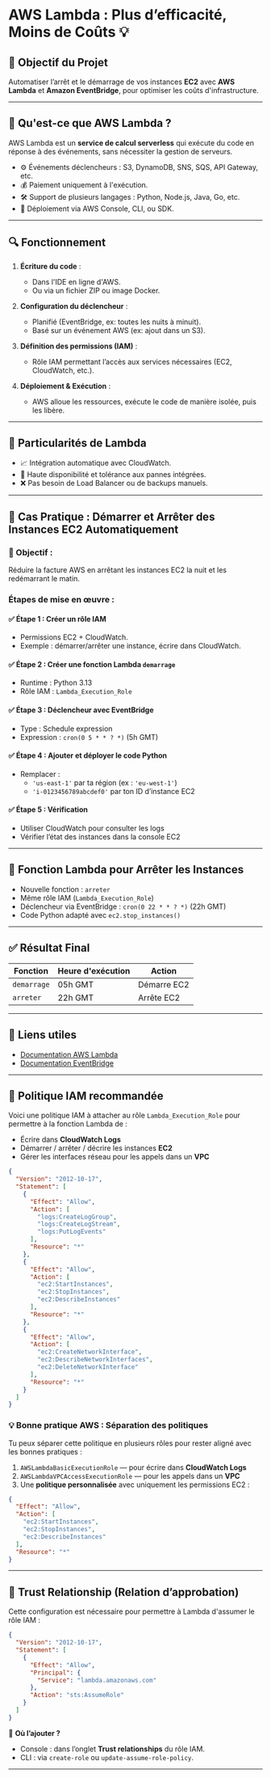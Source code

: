 # AWS Lambda : Plus d’efficacité, Moins de Coûts 💡

## 🚀 Objectif du Projet

Automatiser l’arrêt et le démarrage de vos instances **EC2** avec **AWS Lambda** et **Amazon EventBridge**, pour optimiser les coûts d'infrastructure.

---

## 🧠 Qu'est-ce que AWS Lambda ?

AWS Lambda est un **service de calcul serverless** qui exécute du code en réponse à des événements, sans nécessiter la gestion de serveurs.

- ⚙️ Événements déclencheurs : S3, DynamoDB, SNS, SQS, API Gateway, etc.
- 💰 Paiement uniquement à l'exécution.
- 🛠️ Support de plusieurs langages : Python, Node.js, Java, Go, etc.
- 🔧 Déploiement via AWS Console, CLI, ou SDK.

---

## 🔍 Fonctionnement

1. **Écriture du code** :
   - Dans l'IDE en ligne d'AWS.
   - Ou via un fichier ZIP ou image Docker.

2. **Configuration du déclencheur** :
   - Planifié (EventBridge, ex: toutes les nuits à minuit).
   - Basé sur un événement AWS (ex: ajout dans un S3).

3. **Définition des permissions (IAM)** :
   - Rôle IAM permettant l’accès aux services nécessaires (EC2, CloudWatch, etc.).

4. **Déploiement & Exécution** :
   - AWS alloue les ressources, exécute le code de manière isolée, puis les libère.

---

## 🧩 Particularités de Lambda

- 📈 Intégration automatique avec CloudWatch.
- 🔁 Haute disponibilité et tolérance aux pannes intégrées.
- ❌ Pas besoin de Load Balancer ou de backups manuels.

---

## 💼 Cas Pratique : Démarrer et Arrêter des Instances EC2 Automatiquement

### 🎯 Objectif :
Réduire la facture AWS en arrêtant les instances EC2 la nuit et les redémarrant le matin.

### Étapes de mise en œuvre :

#### ✅ Étape 1 : Créer un rôle IAM
- Permissions EC2 + CloudWatch.
- Exemple : démarrer/arrêter une instance, écrire dans CloudWatch.

#### ✅ Étape 2 : Créer une fonction Lambda `demarrage`
- Runtime : Python 3.13
- Rôle IAM : `Lambda_Execution_Role`

#### ✅ Étape 3 : Déclencheur avec EventBridge
- Type : Schedule expression
- Expression : `cron(0 5 * * ? *)` (5h GMT)

#### ✅ Étape 4 : Ajouter et déployer le code Python
- Remplacer :
  - `'us-east-1'` par ta région (ex : `'eu-west-1'`)
  - `'i-0123456789abcdef0'` par ton ID d’instance EC2

#### ✅ Étape 5 : Vérification
- Utiliser CloudWatch pour consulter les logs
- Vérifier l’état des instances dans la console EC2

---

## 🛑 Fonction Lambda pour Arrêter les Instances

- Nouvelle fonction : `arreter`
- Même rôle IAM (`Lambda_Execution_Role`)
- Déclencheur via EventBridge : `cron(0 22 * * ? *)` (22h GMT)
- Code Python adapté avec `ec2.stop_instances()`

---

## ✅ Résultat Final

| Fonction        | Heure d'exécution | Action               |
|-----------------|-------------------|----------------------|
| `demarrage`     | 05h GMT           | Démarre EC2          |
| `arreter`       | 22h GMT           | Arrête EC2           |


---

## 📎 Liens utiles

- [Documentation AWS Lambda](https://docs.aws.amazon.com/fr_fr/lambda/latest/dg/welcome.html)
- [Documentation EventBridge](https://docs.aws.amazon.com/eventbridge/latest/userguide/what-is-amazon-eventbridge.html)

---

## 🔐 Politique IAM recommandée

Voici une politique IAM à attacher au rôle `Lambda_Execution_Role` pour permettre à la fonction Lambda de :

- Écrire dans **CloudWatch Logs**
- Démarrer / arrêter / décrire les instances **EC2**
- Gérer les interfaces réseau pour les appels dans un **VPC**

```json
{
  "Version": "2012-10-17",
  "Statement": [
    {
      "Effect": "Allow",
      "Action": [
        "logs:CreateLogGroup",
        "logs:CreateLogStream",
        "logs:PutLogEvents"
      ],
      "Resource": "*"
    },
    {
      "Effect": "Allow",
      "Action": [
        "ec2:StartInstances",
        "ec2:StopInstances",
        "ec2:DescribeInstances"
      ],
      "Resource": "*"
    },
    {
      "Effect": "Allow",
      "Action": [
        "ec2:CreateNetworkInterface",
        "ec2:DescribeNetworkInterfaces",
        "ec2:DeleteNetworkInterface"
      ],
      "Resource": "*"
    }
  ]
}
```

### 💡 Bonne pratique AWS : Séparation des politiques

Tu peux séparer cette politique en plusieurs rôles pour rester aligné avec les bonnes pratiques :

1. `AWSLambdaBasicExecutionRole` — pour écrire dans **CloudWatch Logs**
2. `AWSLambdaVPCAccessExecutionRole` — pour les appels dans un **VPC**
3. Une **politique personnalisée** avec uniquement les permissions EC2 :

```json
{
  "Effect": "Allow",
  "Action": [
    "ec2:StartInstances",
    "ec2:StopInstances",
    "ec2:DescribeInstances"
  ],
  "Resource": "*"
}
```

---

## 🤝 Trust Relationship (Relation d’approbation)

Cette configuration est nécessaire pour permettre à Lambda d'assumer le rôle IAM :

```json
{
  "Version": "2012-10-17",
  "Statement": [
    {
      "Effect": "Allow",
      "Principal": {
        "Service": "lambda.amazonaws.com"
      },
      "Action": "sts:AssumeRole"
    }
  ]
}
```

📌 **Où l’ajouter ?**  
- Console : dans l’onglet **Trust relationships** du rôle IAM.
- CLI : via `create-role` ou `update-assume-role-policy`.

---
